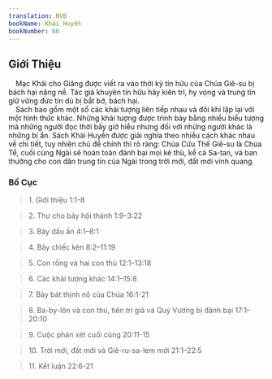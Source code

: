 ```yaml
---
translation: NVB
bookName: Khải Huyền 
bookNumber: 66
---
```


<div class="title"><h2>Giới Thiệu </h2></div> Mạc Khải cho Giăng được viết ra vào thời kỳ tín hữu của Chúa Giê-su bị bách hại nặng nề. Tác giả khuyên tín hữu hãy kiên trì, hy vọng và trung tín giữ vững đức tin dù bị bắt bớ, bách hại. <br/> Sách bao gồm một số các khải tượng liên tiếp nhau và đôi khi lập lại với một hình thức khác. Những khải tượng được trình bày bằng nhiều biểu tượng mà những người đọc thời bấy giờ hiểu nhưng đối với những người khác là những bí ẩn. Sách Khải Huyền được giải nghĩa theo nhiều cách khác nhau về chi tiết, tuy nhiên chủ đề chính thì rõ ràng: Chúa Cứu Thế Giê-su là Chúa Tể, cuối cùng Ngài sẽ hoàn toàn đánh bại mọi kẻ thù, kể cả Sa-tan, và ban thưởng cho con dân trung tín của Ngài trong trời mới, đất mới vinh quang. <br/><div class="title"><h3>Bố Cục </h3></div><blockquote>1. Giới thiệu 1:1-8</blockquote><blockquote>2. Thư cho bảy hội thánh 1:9–3:22</blockquote><blockquote>3. Bảy dấu ấn 4:1–8:1</blockquote><blockquote>4. Bảy chiếc kèn 8:2–11:19</blockquote><blockquote>5. Con rồng và hai con thú 12:1–13:18</blockquote><blockquote>6. Các khải tượng khác 14:1–15:8</blockquote><blockquote>7. Bảy bát thịnh nộ của Chúa 16:1-21</blockquote><blockquote>8. Ba-by-lôn và con thú, tiên tri giả và Quỷ Vương bị đánh bại 17:1–20:10</blockquote><blockquote>9. Cuộc phán xét cuối cùng 20:11-15</blockquote><blockquote>10. Trời mới, đất mới và Giê-ru-sa-lem mới 21:1–22:5</blockquote><blockquote>11. Kết luận 22:6-21</blockquote>
